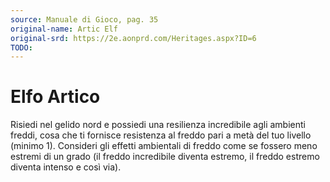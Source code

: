 ```yaml
---
source: Manuale di Gioco, pag. 35
original-name: Artic Elf
original-srd: https://2e.aonprd.com/Heritages.aspx?ID=6
TODO:
---
```


# Elfo Artico

Risiedi nel gelido nord e possiedi una resilienza incredibile agli ambienti
freddi, cosa che ti fornisce resistenza al freddo pari a metà del tuo livello
(minimo 1). Consideri gli effetti ambientali di freddo come se fossero meno
estremi di un grado (il freddo incredibile diventa estremo, il freddo estremo
diventa intenso e così via).
